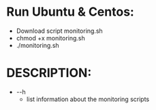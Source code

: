 # Run Ubuntu & Centos:
* Download script monitoring.sh
* chmod +x monitoring.sh
* ./monitoring.sh

# DESCRIPTION:
* --h
    * list information about the monitoring scripts

